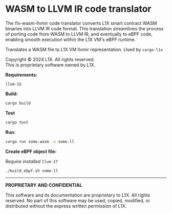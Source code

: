 # WASM to LLVM IR code translator


The l1x-wasm-llvmir code translator converts L1X smart contract WASM binaries into LLVM IR code format. This translation streamlines the process of porting code from WASM to LLVM IR, and eventually to eBPF code, enabling smooth execution within the L1X VM's eBPF runtime.

Translates a WASM file to L1X VM llvmir representation. Used by `cargo-l1x`


Copyright © 2024 L1X. All rights reserved.  
This is proprietary software owned by L1X.

**Requirements:**
```
llvm-15
```

**Build:**
```bash
cargo build
```

**Test**
```bash
cargo test
```

**Run:**
```bash
cargo run some.wasm -o some.ll
```

**Create eBPF object file:**

*Require installed `llvm-17`*

```bash
./build_ebpf.sh some.ll
```

---

**PROPRIETARY AND CONFIDENTIAL**

This software and its documentation are proprietary to L1X. All rights reserved. No part of this software may be used, copied, modified, or distributed without the express written permission of L1X.